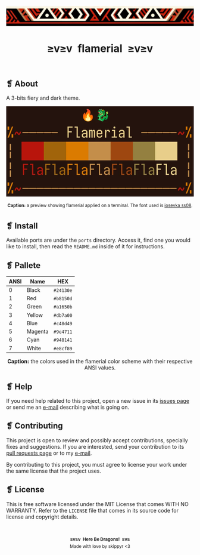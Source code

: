 <p align="center">
	<img alt="" src="assets/ornament.webp" />
</p>
<h1 align="center">≥v≥v&ensp;flamerial&ensp;≥v≥v</h1>
<p align="center">
	<img alt="" src="https://img.shields.io/github/license/skippyr/flamerial?style=plastic&label=%E2%89%A5%20license&labelColor=%2324130e&color=%23b8150d" />
	&nbsp;
	<img alt="" src="https://img.shields.io/github/v/tag/skippyr/flamerial?style=plastic&label=%E2%89%A5%20tag&labelColor=%2324130e&color=%23b8150d" />
	&nbsp;
	<img alt="" src="https://img.shields.io/github/commit-activity/t/skippyr/flamerial?style=plastic&label=%E2%89%A5%20commits&labelColor=%2324130e&color=%23b8150d" />
	&nbsp;
	<img alt="" src="https://img.shields.io/github/stars/skippyr/flamerial?style=plastic&label=%E2%89%A5%20stars&labelColor=%2324130e&color=%23b8150d" />
</p>

## ❡ About

A 3-bits fiery and dark theme.

<p align="center">
	<img alt="" src="assets/preview.webp" width="700" />
	<p align="center"><sup><strong>Caption:</strong> a preview showing flamerial applied on a terminal. The font used is <a href="https://github.com/be5invis/Iosevka">iosevka ss08</a>.</sup></p>
</p>

## ❡ Install

Available ports are under the `ports` directory. Access it, find one you would like to install, then read the `README.md` inside of it for instructions.

## ❡ Pallete

<table align="center">
	<thead>
		<tr>
			<th>ANSI</th>
			<th>Name</th>
			<th>HEX</th>
		</tr>
	</thead>
	<tbody>
		<tr>
			<td>0</td>
			<td>Black</td>
			<td><code>#24130e</code></td>
		</tr>
		<tr>
			<td>1</td>
			<td>Red</td>
			<td><code>#b8150d</code></td>
		</tr>
		<tr>
			<td>2</td>
			<td>Green</td>
			<td><code>#a1650b</code></td>
		</tr>
		<tr>
			<td>3</td>
			<td>Yellow</td>
			<td><code>#db7a00</code></td>
		</tr>
		<tr>
			<td>4</td>
			<td>Blue</td>
			<td><code>#c48d49</code></td>
		</tr>
		<tr>
			<td>5</td>
			<td>Magenta</td>
			<td><code>#9e4711</code></td>
		</tr>
		<tr>
			<td>6</td>
			<td>Cyan</td>
			<td><code>#948141</code></td>
		</tr>
		<tr>
			<td>7</td>
			<td>White</td>
			<td><code>#e8cf89</code></td>
		</tr>
	</tbody>
</table>
<p align="center"><strong>Caption:</strong> the colors used in the flamerial color scheme with their respective ANSI values.</p>

## ❡ Help

If you need help related to this project, open a new issue in its [issues page](https://github.com/skippyr/flamerial/issues) or send me an [e-mail](mailto:skippyr.developer@gmail.com) describing what is going on.

## ❡ Contributing

This project is open to review and possibly accept contributions, specially fixes and suggestions. If you are interested, send your contribution to its [pull requests page](https://github.com/skippyr/flamerial/pulls) or to my [e-mail](mailto:skippyr.developer@gmail.com).

By contributing to this project, you must agree to license your work under the same license that the project uses.

## ❡ License

This is free software licensed under the MIT License that comes WITH NO WARRANTY. Refer to the `LICENSE` file that comes in its source code for license and copyright details.

&ensp;
<p align="center"><sup><strong>≥v≥v&ensp;Here Be Dragons!&ensp;≥v≥</strong><br />Made with love by skippyr <3</sup></p>

